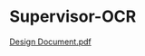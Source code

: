 # Supervisor-OCR
[Design Document.pdf](https://github.com/jatin00000/Supervisor-OCR/files/10119771/Design.Document.pdf)
